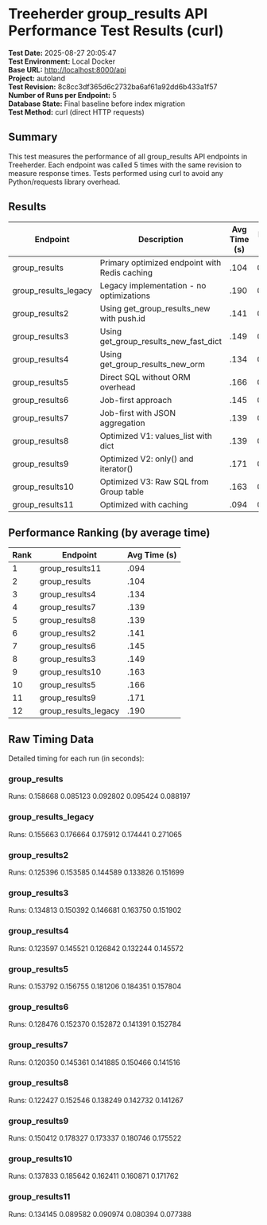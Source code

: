 # Treeherder group_results API Performance Test Results (curl)

**Test Date:** 2025-08-27 20:05:47  
**Test Environment:** Local Docker  
**Base URL:** <http://localhost:8000/api>  
**Project:** autoland  
**Test Revision:** 8c8cc3df365d6c2732ba6af61a92dd6b433a1f57  
**Number of Runs per Endpoint:** 5  
**Database State:** Final baseline before index migration  
**Test Method:** curl (direct HTTP requests)

## Summary

This test measures the performance of all group_results API endpoints in Treeherder.
Each endpoint was called 5 times with the same revision to measure response times.
Tests performed using curl to avoid any Python/requests library overhead.

## Results

| Endpoint | Description | Avg Time (s) | Min Time (s) | Max Time (s) | Response Size (KB) |
|----------|-------------|--------------|--------------|--------------|-------------------|
| group_results | Primary optimized endpoint with Redis caching | .104 | 0.085123 | 0.158668 | 3983.1 |
| group_results_legacy | Legacy implementation - no optimizations | .190 | 0.155663 | 0.271065 | 3983.1 |
| group_results2 | Using get_group_results_new with push.id | .141 | 0.125396 | 0.153585 | 3983.1 |
| group_results3 | Using get_group_results_new_fast_dict | .149 | 0.134813 | 0.163750 | 3983.1 |
| group_results4 | Using get_group_results_new_orm | .134 | 0.123597 | 0.145572 | 3983.1 |
| group_results5 | Direct SQL without ORM overhead | .166 | 0.153792 | 0.184351 | 3983.1 |
| group_results6 | Job-first approach | .145 | 0.128476 | 0.152872 | 3983.1 |
| group_results7 | Job-first with JSON aggregation | .139 | 0.120350 | 0.150466 | 3983.1 |
| group_results8 | Optimized V1: values_list with dict | .139 | 0.122427 | 0.152546 | 3983.1 |
| group_results9 | Optimized V2: only() and iterator() | .171 | 0.150412 | 0.180746 | 3983.1 |
| group_results10 | Optimized V3: Raw SQL from Group table | .163 | 0.137833 | 0.185642 | 3983.1 |
| group_results11 | Optimized with caching | .094 | 0.077388 | 0.134145 | 3983.1 |

## Performance Ranking (by average time)

| Rank | Endpoint | Avg Time (s) |
|------|----------|--------------|
| 1 | group_results11 | .094 |
| 2 | group_results | .104 |
| 3 | group_results4 | .134 |
| 4 | group_results7 | .139 |
| 5 | group_results8 | .139 |
| 6 | group_results2 | .141 |
| 7 | group_results6 | .145 |
| 8 | group_results3 | .149 |
| 9 | group_results10 | .163 |
| 10 | group_results5 | .166 |
| 11 | group_results9 | .171 |
| 12 | group_results_legacy | .190 |

## Raw Timing Data

Detailed timing for each run (in seconds):

### group_results

Runs: 0.158668 0.085123 0.092802 0.095424 0.088197

### group_results_legacy

Runs: 0.155663 0.176664 0.175912 0.174441 0.271065

### group_results2

Runs: 0.125396 0.153585 0.144589 0.133826 0.151699

### group_results3

Runs: 0.134813 0.150392 0.146681 0.163750 0.151902

### group_results4

Runs: 0.123597 0.145521 0.126842 0.132244 0.145572

### group_results5

Runs: 0.153792 0.156755 0.181206 0.184351 0.157804

### group_results6

Runs: 0.128476 0.152370 0.152872 0.141391 0.152784

### group_results7

Runs: 0.120350 0.145361 0.141885 0.150466 0.141516

### group_results8

Runs: 0.122427 0.152546 0.138249 0.142732 0.141267

### group_results9

Runs: 0.150412 0.178327 0.173337 0.180746 0.175522

### group_results10

Runs: 0.137833 0.185642 0.162411 0.160871 0.171762

### group_results11

Runs: 0.134145 0.089582 0.090974 0.080394 0.077388
